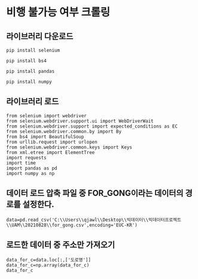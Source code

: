 # 비행 불가능 여부 크롤링
## 라이브러리 다운로드
```
pip install selenium
```
```
pip install bs4
```
```
pip install pandas
```
```
pip install numpy
```
## 라이브러리 로드
```
from selenium import webdriver
from selenium.webdriver.support.ui import WebDriverWait
from selenium.webdriver.support import expected_conditions as EC
from selenium.webdriver.common.by import By
from bs4 import BeautifulSoup
from urllib.request import urlopen
from selenium.webdriver.common.keys import Keys
from xml.etree import ElementTree
import requests
import time
import pandas as pd
import numpy as np
```

## 데이터 로드 압축 파일 중 FOR_GONG이라는 데이터의 경로를 설정한다.
```
data=pd.read_csv('C:\\Users\\qjawl\\Desktop\\빅데이터\\빅데이터프로젝트\\UAM\\20210828\\for_gong.csv',encoding='EUC-KR')
```

## 로드한 데이터 중 주소만 가져오기
```
data_for_c=data.loc[:,['도로명']]
data_for_c=np.array(data_for_c)
data_for_c
```
